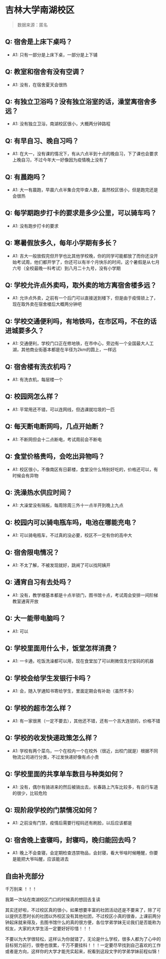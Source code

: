 # 吉林大学南湖校区

> 数据来源：匿名

## Q: 宿舍是上床下桌吗？

- A1: 只有一部分是上床下桌，一部分是上下铺

## Q: 教室和宿舍有没有空调？

- A1: 没有，在宿舍夏天会很热

## Q: 有独立卫浴吗？没有独立浴室的话，澡堂离宿舍多远？

- A1: 没有独立卫浴，南湖校区很小，大概两分钟路程

## Q: 有早自习、晚自习吗？

- A1: 在大一，没有课的情况下，有从六点半到十点的晚自习，下了课也会要求上晚自习，不过今年大一好像因为疫情晚上没有了

## Q: 有晨跑吗？

- A1: 大一有晨跑，早晨六点半集合完毕查人数，虽然校区很小，但是跑完还是会很热

## Q: 每学期跑步打卡的要求是多少公里，可以骑车吗？

- A1: 没有跑步打卡的要求

## Q: 寒暑假放多久，每年小学期有多长？

- A1: 吉大一般放假完但开学也比其他学校晚，你的同学可能都放了而你还没开始考试周，他们都开学了，你还可以有半个月快乐的时间，这个暑假是从七月六号（全校最晚一科考试）到八月二十九号，没有小学期

## Q: 学校允许点外卖吗，取外卖的地方离宿舍楼多远？

- A1: 允许点外卖，之前有一个后门可以直接送到楼下，但是由于疫情锁上了，现在取外卖在宿舍楼后大概两分钟吧

## Q: 学校交通便利吗，有地铁吗，在市区吗，不在的话进城要多久？

- A1: 交通便利，学校门口正在修地铁，在市中心，旁边有一个全国最大人工湖，其他商业街基本都是在半径为2km的圆上，一样远

## Q: 宿舍楼有洗衣机吗？

- A1: 有洗衣机，每层楼一个

## Q: 校园网怎么样？

- A1: 平常用还不错，可以连网线，但选课就垃圾的一匹

## Q: 每天断电断网吗，几点开始断？

- A1: 不断网但会十二点断电，考试周前会不断电

## Q: 食堂价格贵吗，会吃出异物吗？

- A1: 校区很小，不像南区有日薪楼，食堂没什么特别好吃的，价格还可以，有时候会有异物

## Q: 洗澡热水供应时间？

- A1: 大澡堂没有隔板，每周除周三外十一点半开到晚上九点

## Q: 校园内可以骑电瓶车吗，电池在哪能充电？

- A1: 可以骑电瓶车，不过真的没必要，校区不一定有你的高中大

## Q: 宿舍限电情况？

- A1: 不太了解，不被发现就好，跳闸了可以找阿姨开

## Q: 通宵自习有去处吗？

- A1: 没有，教学楼基本都是十点半锁门，图书馆十点，考试周会安排一间阶梯教室通宵开放

## Q: 大一能带电脑吗？

- A1: 可以

## Q: 学校里面用什么卡，饭堂怎样消费？

- A1: 一卡通，吃饭洗澡都可以用，现在食堂加了可以刷微信支付宝码的机器

## Q: 学校会给学生发银行卡吗？

- A1: 会，随入学通知书寄给学生，里面定期会有补助（虽然不多）

## Q: 学校的超市怎么样？

- A1: 有一家很黑（一定不要去），其他还不错，还有一个吉大连锁的，价格不错

## Q: 学校的收发快递政策怎么样？

- A1: 学校有两个菜鸟，一个在校内一个在校外（很近，出校门就是）根据不同物流公司进行分类，不过发快递好像有点小贵

## Q: 学校里面的共享单车数目与种类如何？

- A1: 没有，偶尔有骑进来的然后被骑出去，长春路上汽车比较多，有自行车道的很少，比较危险

## Q: 现阶段学校的门禁情况如何？

- A1: 之前没有门禁，疫情后需要行程码还有刷脸，以后应该都是

## Q: 宿舍晚上查寝吗，封寝吗，晚归能回去吗？

- A1: 晚上不会查寝，会定期检查违禁物品，会封寝，看大爷啥时候睡醒，你要是能把大爷叫醒，应该能进去

## 自由补充部分

千万别来 ！！！

我第一次站在南湖校区门口的时候真的想回去复读

其实还好啦，不过校区真的很小，如果想要丰富的社团活动还是不要来了，除了可以提供志愿时长的社团以外校区没有其他社团，不过校区小真的很香，上课前两分钟起床就来得及，去图书馆什么的真的很方便，各位学弟学妹无论我们是否能称为校友，大家的大学生活一定要好好珍惜！！！

不要以为大学很轻松，这样认为你就错了，无论是什么学校，很多人都为了心中的目标努力前行，很卷也很累，千万不要挂科！！！一定要尽早找到自己喜欢的工作或者是方向，这样你的大学才能充实起来，祝看到这段文字的学弟学妹前程似锦！